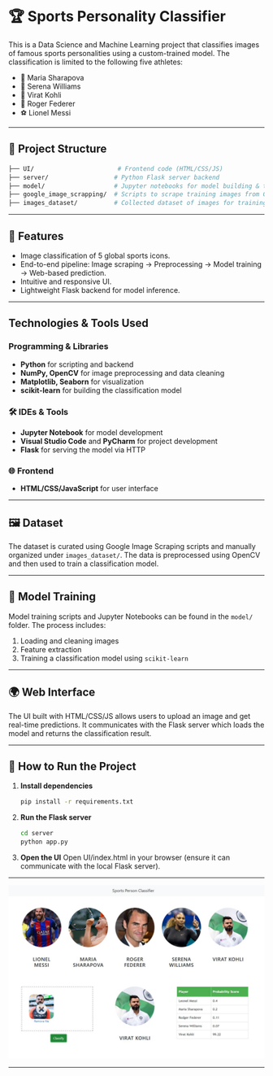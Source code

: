 
# 🏆 Sports Personality Classifier

This is a Data Science and Machine Learning project that classifies images of famous sports personalities using a custom-trained model. The classification is limited to the following five athletes:

- 🎾 Maria Sharapova  
- 🎾 Serena Williams  
- 🏏 Virat Kohli  
- 🎾 Roger Federer  
- ⚽ Lionel Messi  

---

## 📁 Project Structure

```bash
├── UI/                       # Frontend code (HTML/CSS/JS)
├── server/                  # Python Flask server backend
├── model/                   # Jupyter notebooks for model building & training
├── google_image_scrapping/  # Scripts to scrape training images from Google
├── images_dataset/          # Collected dataset of images for training
```
---

## 🚀 Features
- Image classification of 5 global sports icons.
- End-to-end pipeline: Image scraping → Preprocessing → Model training → Web-based prediction.
- Intuitive and responsive UI.
- Lightweight Flask backend for model inference.

---

##  Technologies & Tools Used

### Programming & Libraries

- **Python** for scripting and backend
- **NumPy, OpenCV** for image preprocessing and data cleaning
- **Matplotlib, Seaborn** for visualization
- **scikit-learn** for building the classification model

### 🛠 IDEs & Tools
- **Jupyter Notebook** for model development  
- **Visual Studio Code** and **PyCharm** for project development  
- **Flask** for serving the model via HTTP

### 🌐 Frontend
- **HTML/CSS/JavaScript** for user interface

---

## 🖼️ Dataset

The dataset is curated using Google Image Scraping scripts and manually organized under `images_dataset/`. The data is preprocessed using OpenCV and then used to train a classification model.

---

## 🧪 Model Training

Model training scripts and Jupyter Notebooks can be found in the `model/` folder. The process includes:
1. Loading and cleaning images
2. Feature extraction
3. Training a classification model using `scikit-learn`

---

## 🌍 Web Interface

The UI built with HTML/CSS/JS allows users to upload an image and get real-time predictions. It communicates with the Flask server which loads the model and returns the classification result.

---

## 🏁 How to Run the Project

1. **Install dependencies**  
   ```bash
   pip install -r requirements.txt
   ```

2. **Run the Flask server**
   ```bash
   cd server
   python app.py
   ```
3. **Open the UI**
   Open UI/index.html in your browser (ensure it can communicate with the local Flask server).

---

![](ui_snapshot.jpg)

---
